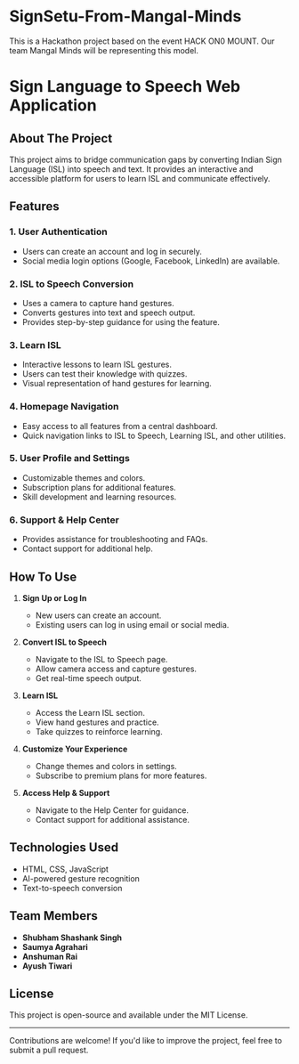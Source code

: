 # SignSetu-From-Mangal-Minds
This is a Hackathon project based on the event HACK ON0 MOUNT. Our team Mangal Minds will be representing this model.




# Sign Language to Speech Web Application

## About The Project
This project aims to bridge communication gaps by converting Indian Sign Language (ISL) into speech and text. It provides an interactive and accessible platform for users to learn ISL and communicate effectively.

## Features
### 1. **User Authentication**
- Users can create an account and log in securely.
- Social media login options (Google, Facebook, LinkedIn) are available.

### 2. **ISL to Speech Conversion**
- Uses a camera to capture hand gestures.
- Converts gestures into text and speech output.
- Provides step-by-step guidance for using the feature.

### 3. **Learn ISL**
- Interactive lessons to learn ISL gestures.
- Users can test their knowledge with quizzes.
- Visual representation of hand gestures for learning.

### 4. **Homepage Navigation**
- Easy access to all features from a central dashboard.
- Quick navigation links to ISL to Speech, Learning ISL, and other utilities.

### 5. **User Profile and Settings**
- Customizable themes and colors.
- Subscription plans for additional features.
- Skill development and learning resources.

### 6. **Support & Help Center**
- Provides assistance for troubleshooting and FAQs.
- Contact support for additional help.

## How To Use
1. **Sign Up or Log In**
   - New users can create an account.
   - Existing users can log in using email or social media.

2. **Convert ISL to Speech**
   - Navigate to the ISL to Speech page.
   - Allow camera access and capture gestures.
   - Get real-time speech output.

3. **Learn ISL**
   - Access the Learn ISL section.
   - View hand gestures and practice.
   - Take quizzes to reinforce learning.

4. **Customize Your Experience**
   - Change themes and colors in settings.
   - Subscribe to premium plans for more features.

5. **Access Help & Support**
   - Navigate to the Help Center for guidance.
   - Contact support for additional assistance.

## Technologies Used
- HTML, CSS, JavaScript
- AI-powered gesture recognition
- Text-to-speech conversion

## Team Members
- **Shubham Shashank Singh**
- **Saumya Agrahari**
- **Anshuman Rai**
- **Ayush Tiwari**

## License
This project is open-source and available under the MIT License.

---
Contributions are welcome! If you'd like to improve the project, feel free to submit a pull request.

